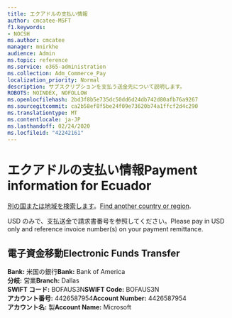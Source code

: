 ```yaml
---
title: エクアドルの支払い情報
author: cmcatee-MSFT
f1.keywords:
- NOCSH
ms.author: cmcatee
manager: mnirkhe
audience: Admin
ms.topic: reference
ms.service: o365-administration
ms.collection: Adm_Commerce_Pay
localization_priority: Normal
description: サブスクリプションを支払う送金先について説明します。
ROBOTS: NOINDEX, NOFOLLOW
ms.openlocfilehash: 2bd3f8b5e735dc50dd6d24db742d80afb76a9267
ms.sourcegitcommit: ca2b58ef8f5be24f09e73620b74a1ffcf2d4c290
ms.translationtype: MT
ms.contentlocale: ja-JP
ms.lasthandoff: 02/24/2020
ms.locfileid: "42242161"
---
```

# <a name="payment-information-for-ecuador"></a><span data-ttu-id="c7e30-103">エクアドルの支払い情報</span><span class="sxs-lookup"><span data-stu-id="c7e30-103">Payment information for Ecuador</span></span>

<span data-ttu-id="c7e30-104">[別の国または地域を検索します](../billing-and-payments/pay-for-your-subscription.md)。</span><span class="sxs-lookup"><span data-stu-id="c7e30-104">[Find another country or region](../billing-and-payments/pay-for-your-subscription.md).</span></span>

<span data-ttu-id="c7e30-105">USD のみで、支払送金で請求書番号を参照してください。</span><span class="sxs-lookup"><span data-stu-id="c7e30-105">Please pay in USD only and reference invoice number(s) on your payment remittance.</span></span>

## <a name="electronic-funds-transfer"></a><span data-ttu-id="c7e30-106">電子資金移動</span><span class="sxs-lookup"><span data-stu-id="c7e30-106">Electronic Funds Transfer</span></span>

<span data-ttu-id="c7e30-107">**Bank:** 米国の銀行</span><span class="sxs-lookup"><span data-stu-id="c7e30-107">**Bank:** Bank of America</span></span>  
<span data-ttu-id="c7e30-108">**分岐:** 営業</span><span class="sxs-lookup"><span data-stu-id="c7e30-108">**Branch:** Dallas</span></span>  
<span data-ttu-id="c7e30-109">**SWIFT コード:** BOFAUS3N</span><span class="sxs-lookup"><span data-stu-id="c7e30-109">**SWIFT Code:** BOFAUS3N</span></span>  
<span data-ttu-id="c7e30-110">**アカウント番号:** 4426587954</span><span class="sxs-lookup"><span data-stu-id="c7e30-110">**Account Number:** 4426587954</span></span>  
<span data-ttu-id="c7e30-111">**アカウント名:** 製</span><span class="sxs-lookup"><span data-stu-id="c7e30-111">**Account Name:** Microsoft</span></span>  
